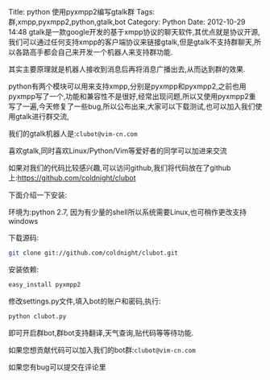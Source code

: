 Title: python 使用pyxmpp2编写gtalk群
Tags: 群,xmpp,pyxmpp2,python,gtalk,bot
Category: Python
Date: 2012-10-29 14:48
gtalk是一款google开发的基于xmpp协议的聊天软件,其优点就是协议开源,我们可以通过任何支持xmpp的客户端协议来链接gtalk,但是gtalk不支持群聊天,所以各路高手都会自己来开发一个机器人来支持群功能.

其实主要原理就是机器人接收到消息后再将消息广播出去,从而达到群的效果.

python有两个模块可以用来支持xmpp,分别是pyxmpp和pyxmpp2,之前也用pyxmpp写了一个,功能和兼容性不是很好,经常出现问题,所以又使用pyxmpp2重写了一遍,今天修复了一些bug,所以公布出来,大家可以下载测试,也可以加入我们使用gtalk进行群交流,

我们的gtalk机器人是:`clubot@vim-cn.com`

喜欢gtalk,同时喜欢Linux/Python/Vim等爱好者的同学可以加进来交流

如果对我们的代码比较感兴趣,可以访问github,我们将代码放在了github上:https://github.com/coldnight/clubot

下面介绍一下安装:

环境为:python 2.7, 因为有少量的shell所以系统需要Linux,也可稍作更改支持windows

下载源码:
```bash
git clone git://github.com/coldnight/clubot.git
```
安装依赖:
```bash
easy_install pyxmpp2
```
修改settings.py文件,填入bot的账户和密码,执行:
```bash
python clubot.py
```
即可开启群bot,群bot支持翻译,天气查询,贴代码等等待功能.

如果您想贡献代码可以加入我们的bot群:`clubot@vim-cn.com`

如果您有bug可以提交在评论里
